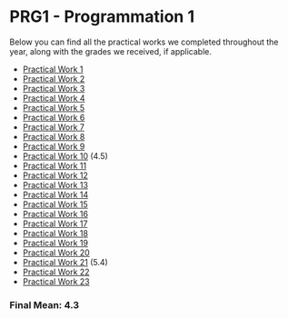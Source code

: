 # PRG1 - Programmation 1

Below you can find all the practical works we completed throughout the year, along with the grades we received, if applicable.

 - [Practical Work 1](https://github.com/CalvinGraf1/prg1/tree/main/pw01)
 - [Practical Work 2](https://github.com/CalvinGraf1/prg1/tree/main/pw02)
 - [Practical Work 3](https://github.com/CalvinGraf1/prg1/tree/main/pw03)
 - [Practical Work 4](https://github.com/CalvinGraf1/prg1/tree/main/pw04)
 - [Practical Work 5](https://github.com/CalvinGraf1/prg1/tree/main/pw05)
 - [Practical Work 6](https://github.com/CalvinGraf1/prg1/tree/main/pw06)
 - [Practical Work 7](https://github.com/CalvinGraf1/prg1/tree/main/pw07)
 - [Practical Work 8](https://github.com/CalvinGraf1/prg1/tree/main/pw08)
 - [Practical Work 9](https://github.com/CalvinGraf1/prg1/tree/main/pw09)
 - [Practical Work 10](https://github.com/CalvinGraf1/prg1/tree/main/pw10) (4.5)
 - [Practical Work 11](https://github.com/CalvinGraf1/prg1/tree/main/pw11)
 - [Practical Work 12](https://github.com/CalvinGraf1/prg1/tree/main/pw12)
 - [Practical Work 13](https://github.com/CalvinGraf1/prg1/tree/main/pw13)
 - [Practical Work 14](https://github.com/CalvinGraf1/prg1/tree/main/pw14)
 - [Practical Work 15](https://github.com/CalvinGraf1/prg1/tree/main/pw15)
 - [Practical Work 16](https://github.com/CalvinGraf1/prg1/tree/main/pw16)
 - [Practical Work 17](https://github.com/CalvinGraf1/prg1/tree/main/pw17)
 - [Practical Work 18](https://github.com/CalvinGraf1/prg1/tree/main/pw18)
 - [Practical Work 19](https://github.com/CalvinGraf1/prg1/tree/main/pw19)
 - [Practical Work 20](https://github.com/CalvinGraf1/prg1/tree/main/pw20)
 - [Practical Work 21](https://github.com/CalvinGraf1/prg1/tree/main/pw21) (5.4)
 - [Practical Work 22](https://github.com/CalvinGraf1/prg1/tree/main/pw22)
 - [Practical Work 23](https://github.com/CalvinGraf1/prg1/tree/main/pw23)

### Final Mean: **4.3**
